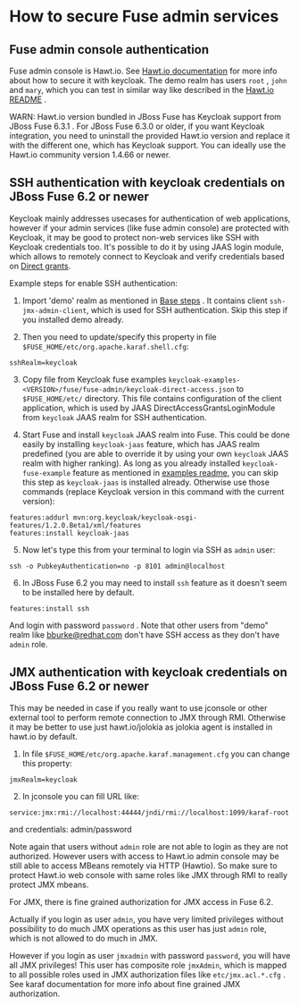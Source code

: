 How to secure Fuse admin services
=================================

Fuse admin console authentication
---------------------------------
Fuse admin console is Hawt.io. See [Hawt.io documentation](http://hawt.io/docs/index.html) for more info about how to secure it with keycloak. The demo realm
has users `root` , `john` and `mary`, which you can test in similar way like described in the [Hawt.io README](https://github.com/hawtio/hawtio/blob/master/sample-keycloak-integration/README.md) .

WARN: Hawt.io version bundled in JBoss Fuse has Keycloak support from JBoss Fuse 6.3.1 . For JBoss Fuse 6.3.0 or older, if you want Keycloak integration, you need to uninstall the provided Hawt.io 
version and replace it with the different one, which has Keycloak support. You can ideally use the Hawt.io community version 1.4.66 or newer.


SSH authentication with keycloak credentials on JBoss Fuse 6.2 or newer
-----------------------------------------------------------------------

Keycloak mainly addresses usecases for authentication of web applications, however if your admin services (like fuse admin console) are protected
with Keycloak, it may be good to protect non-web services like SSH with Keycloak credentials too. It's possible to do it by using JAAS login module, which
allows to remotely connect to Keycloak and verify credentials based on [Direct grants](http://docs.jboss.org/keycloak/docs/1.1.0.Beta2/userguide/html/direct-access-grants.html).
  
Example steps for enable SSH authentication:

1) Import 'demo' realm as mentioned in [Base steps](../README.md#base-steps) . It contains client `ssh-jmx-admin-client`, which is used for SSH authentication.
Skip this step if you installed demo already. 

2) Then you need to update/specify this property in file `$FUSE_HOME/etc/org.apache.karaf.shell.cfg`:

```
sshRealm=keycloak
```

3) Copy file from Keycloak fuse examples `keycloak-examples-<VERSION>/fuse/fuse-admin/keycloak-direct-access.json` to `$FUSE_HOME/etc/` directory.
This file contains configuration of the client application, which is used by JAAS DirectAccessGrantsLoginModule from `keycloak` JAAS realm for SSH authentication.
 
4) Start Fuse and install `keycloak` JAAS realm into Fuse. This could be done easily by installing `keycloak-jaas` feature, which has JAAS realm predefined 
(you are able to override it by using your own `keycloak` JAAS realm with higher ranking). As long as you already installed `keycloak-fuse-example` feature as mentioned 
in [examples readme](../README.md), you can skip this step as `keycloak-jaas` is installed already. Otherwise use those commands (replace Keycloak version in this command with the current version):

```
features:addurl mvn:org.keycloak/keycloak-osgi-features/1.2.0.Beta1/xml/features
features:install keycloak-jaas
```

5) Now let's type this from your terminal to login via SSH as `admin` user:

```
ssh -o PubkeyAuthentication=no -p 8101 admin@localhost
```

6) In JBoss Fuse 6.2 you may need to install `ssh` feature as it doesn't seem to be installed here by default.

```
features:install ssh
```

And login with password `password` . Note that other users from "demo" realm like bburke@redhat.com don't have SSH access as they don't have `admin` role.
 

JMX authentication with keycloak credentials on JBoss Fuse 6.2 or newer
-----------------------------------------------------------------------

This may be needed in case if you really want to use jconsole or other external tool to perform remote connection to JMX through RMI. Otherwise it may 
be better to use just hawt.io/jolokia as jolokia agent is installed in hawt.io by default.
 
1) In file `$FUSE_HOME/etc/org.apache.karaf.management.cfg` you can change this property:

```
jmxRealm=keycloak
```

2) In jconsole you can fill URL like:

```
service:jmx:rmi://localhost:44444/jndi/rmi://localhost:1099/karaf-root
```

and credentials: admin/password

Note again that users without `admin` role are not able to login as they are not authorized. However users with access to Hawt.io admin console 
may be still able to access MBeans remotely via HTTP (Hawtio). So make sure to protect Hawt.io web console with same roles like JMX through RMI to 
really protect JMX mbeans.

For JMX, there is fine grained authorization for JMX access in Fuse 6.2.

Actually if you login as user `admin`, you have very limited privileges without possibility to do much JMX operations as this user has just `admin` role, which is not allowed to do much in JMX.

However if you login as user `jmxadmin` with password `password`, you will have all JMX privileges! This user has composite role `jmxAdmin`, which is mapped to
all possible roles used in JMX authorization files like `etc/jmx.acl.*.cfg` . See karaf documentation for more info about fine grained JMX authorization.


